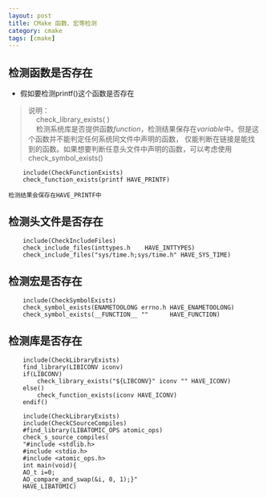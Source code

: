 ```yaml
---
layout: post
title: CMake 函数、宏等检测
category: cmake
tags: [cmake]
---
```


## 检测函数是否存在
* 假如要检测printf()这个函数是否存在
> 说明：   
>     check_library_exists(<function> <variable>)    
>     检测系统库是否提供函数*function*，检测结果保存在*variable*中。但是这个函数并不能判定任何系统同文件中声明的函数， 仅能判断在链接是能找到的函数。如果想要判断任意头文件中声明的函数，可以考虑使用check_symbol_exists()

```
    include(CheckFunctionExists)  
    check_function_exists(printf HAVE_PRINTF)
```
    检测结果会保存在HAVE_PRINTF中
    
## 检测头文件是否存在
```
    include(CheckIncludeFiles) 
    check_include_files(inttypes.h    HAVE_INTTYPES) 
    check_include_files("sys/time.h;sys/time.h" HAVE_SYS_TIME) 
```
## 检测宏是否存在
```
    include(CheckSymbolExists) 
    check_symbol_exists(ENAMETOOLONG errno.h HAVE_ENAMETOOLONG) 
    check_symbol_exists(__FUNCTION__ ""      HAVE_FUNCTION)
``` 
## 检测库是否存在
```
    include(CheckLibraryExists) 
    find_library(LIBICONV iconv) 
    if(LIBCONV)  
        check_library_exists("${LIBCONV}" iconv "" HAVE_ICONV) 
    else()  
        check_function_exists(iconv HAVE_ICONV) 
    endif() 
```

```
    include(CheckLibraryExists)  
    include(CheckCSourceCompiles)  
    #find_library(LIBATOMIC_OPS atomic_ops)  
    check_s_source_compiles( 
    "#include <stdlib.h>     
    #include <stdio.h>    
    #include <atomic_ops.h>   
    int main(void){   
    AO_t i=0;        
    AO_compare_and_swap(&i, 0, 1);}"   
    HAVE_LIBATOMIC) 
````
    
    
    
